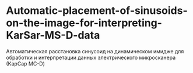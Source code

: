 # Automatic-placement-of-sinusoids-on-the-image-for-interpreting-KarSar-MS-D-data
Автоматическая расстановка синусоид на динамическом имидже для обработки и интерпретации данных электрического микросканера  (КарСар МС-D)
